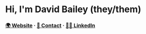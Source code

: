 # Hi, I'm David Bailey (they/them)

### [🌍 Website](https://davidbailey.codes/) · [📨 Contact](https://davidbailey.codes/contact) · [🧑‍💼 LinkedIn](https://www.linkedin.com/in/davidjb2/)
